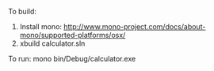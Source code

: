 To build:

1. Install mono: http://www.mono-project.com/docs/about-mono/supported-platforms/osx/
2. xbuild calculator.sln

To run:
mono bin/Debug/calculator.exe
